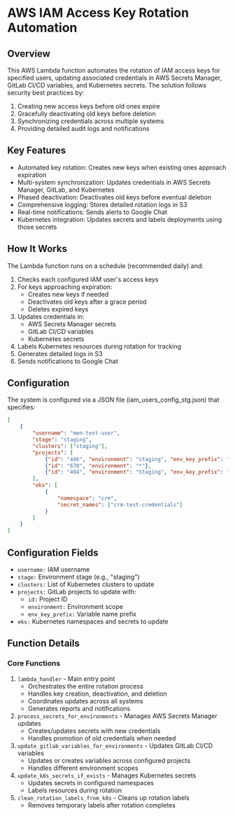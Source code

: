 # AWS IAM Access Key Rotation Automation

## Overview
This AWS Lambda function automates the rotation of IAM access keys for specified users, updating associated credentials in AWS Secrets Manager, GitLab CI/CD variables, and Kubernetes secrets. The solution follows security best practices by:

1. Creating new access keys before old ones expire
2. Gracefully deactivating old keys before deletion
3. Synchronizing credentials across multiple systems
4. Providing detailed audit logs and notifications

## Key Features
- Automated key rotation: Creates new keys when existing ones approach expiration
- Multi-system synchronization: Updates credentials in AWS Secrets Manager, GitLab, and Kubernetes
- Phased deactivation: Deactivates old keys before eventual deletion
- Comprehensive logging: Stores detailed rotation logs in S3
- Real-time notifications: Sends alerts to Google Chat
- Kubernetes integration: Updates secrets and labels deployments using those secrets

## How It Works
The Lambda function runs on a schedule (recommended daily) and:
1. Checks each configured IAM user's access keys
2. For keys approaching expiration:
   - Creates new keys if needed
   - Deactivates old keys after a grace period
   - Deletes expired keys
3. Updates credentials in:
   - AWS Secrets Manager secrets
   - GitLab CI/CD variables
   - Kubernetes secrets
4. Labels Kubernetes resources during rotation for tracking
5. Generates detailed logs in S3
6. Sends notifications to Google Chat

## Configuration
The system is configured via a JSON file (iam_users_config_stg.json) that specifies:
```json
[
    {
        "username": "men-test-user",
        "stage": "staging",
        "clusters": ["staging"],
        "projects": [
            {"id": "446", "environment": "staging", "env_key_prefix": "AWS"},
            {"id": "670", "environment": "*"},
            {"id": "404", "environment": "Staging", "env_key_prefix": "DATAPLATFORM_AWS"}
        ],
        "eks": [
            {
                "namespace": "crm",
                "secret_names": ["crm-test-credentials"]
            }
        ]
    }
]
```
## Configuration Fields
- `username:` IAM username
- `stage:` Environment stage (e.g., "staging")
- `clusters:` List of Kubernetes clusters to update
- `projects:` GitLab projects to update with:
   - `id:` Project ID
   - `environment:` Environment scope
   - `env_key_prefix:` Variable name prefix
- `eks:` Kubernetes namespaces and secrets to update

## Function Details
### Core Functions
1. `lambda_handler` - Main entry point
   - Orchestrates the entire rotation process
   - Handles key creation, deactivation, and deletion
   - Coordinates updates across all systems
   - Generates reports and notifications
2. `process_secrets_for_environments` - Manages AWS Secrets Manager updates
   - Creates/updates secrets with new credentials
   - Handles promotion of old credentials when needed
3. `update_gitlab_variables_for_environments` - Updates GitLab CI/CD variables
   - Updates or creates variables across configured projects
   - Handles different environment scopes
4. `update_k8s_secrets_if_exists` - Manages Kubernetes secrets
   - Updates secrets in configured namespaces
   - Labels resources during rotation
5. `clean_rotation_labels_from_k8s` - Cleans up rotation labels
   - Removes temporary labels after rotation completes
